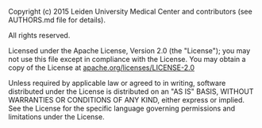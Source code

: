 Copyright (c) 2015 Leiden University Medical Center and contributors
(see AUTHORS.md file for details).

All rights reserved.

Licensed under the Apache License, Version 2.0 (the "License"); you may not
use this file except in compliance with the License. You may obtain a copy of
the License at
[apache.org/licenses/LICENSE-2.0](http://www.apache.org/licenses/LICENSE-2.0)

Unless required by applicable law or agreed to in writing, software
distributed under the License is distributed on an "AS IS" BASIS, WITHOUT
WARRANTIES OR CONDITIONS OF ANY KIND, either express or implied. See the
License for the specific language governing permissions and limitations under
the License.
